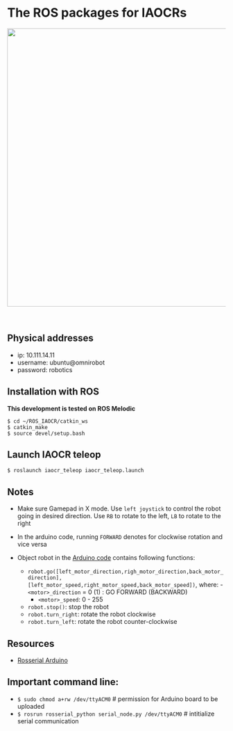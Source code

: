 
# The ROS packages for IAOCRs

<p align="center"> <img src="./img/iacor_teleop.gif" width="640" ></img></p>
<br>

## Physical addresses
- ip: 10.111.14.11
- username: ubuntu@omnirobot
- password: robotics

## Installation with ROS
__This development is tested on ROS Melodic__

```
$ cd ~/ROS_IAOCR/catkin_ws
$ catkin_make
$ source devel/setup.bash

```

## Launch IAOCR teleop
```
$ roslaunch iaocr_teleop iaocr_teleop.launch 
```

## Notes
- Make sure Gamepad in X mode. Use `left joystick` to control the robot going in desired direction. Use `RB` to rotate to the left, `LB` to rotate to the right
- In the arduino code, running `FORWARD` denotes for clockwise rotation and vice versa

- Object robot in the [Arduino code](./robot_arduino/robot_arduino.ino) contains following functions:
    - `robot.go([left_motor_direction,righ_motor_direction,back_motor_direction],[left_motor_speed,right_motor_speed,back_motor_speed])`, where:
        -` <motor>_direction` = 0 (1) : GO FORWARD (BACKWARD)
        - `<motor>_speed`: 0 - 255
    - `robot.stop()`: stop the robot
    - `robot.turn_right`: rotate the robot clockwise
    - `robot.turn_left`: rotate the robot counter-clockwise
## Resources
- [Rosserial Arduino](http://wiki.ros.org/rosserial_arduino/Tutorials)

## Important command line:
- `$ sudo chmod a+rw /dev/ttyACM0`  # permission for Arduino board to be uploaded
- `$ rosrun rosserial_python serial_node.py /dev/ttyACM0` # intitialize serial communication
